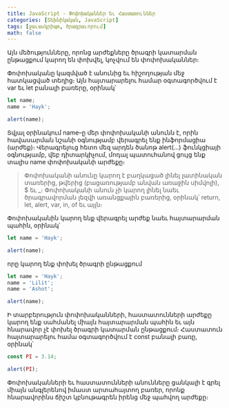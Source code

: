 ```yaml
---
title: JavaScript - Փոփոխականներ եւ Հաստատուններ
categories: [Տեխնիկական, JavaScript]
tags: [ջաւասկրիպտ, ծրագրաւորում]
math: false
---
```


Այն մեծությունները, որոնց արժեքները ծրագրի կատարման ընթացքում կարող են փոխվել, կոչվում են փոփոխականներ։

Փոփոխականը կազմված է անունից եւ հիշողության մեջ հատկացված տեղից։ Այն հայտարարելու համար օգտագործվում է var եւ let բանալի բառերը, օրինակ՝

```js
let name;
name = 'Hayk';

alert(name);
```

Տվյալ օրինակում name–ը մեր փոփոխականի անունն է, որին հավասարման նշանի օգնությամբ վերագրել ենք ինֆորմացիա (արժեք)։ Վերագրելուց հետո մեզ արդեն ծանոթ alert(...) ֆունկցիայի օգնությամբ, վեբ դիտարկիչում, մոդալ պատուհանով ցույց ենք տալիս name փոփոխականի արժեքը։

> Փոփոխականի անունը կարող է բաղկացած լինել լատինական տառերից, թվերից (բացառությամբ անվան առաջին սիմվոլի), \$ եւ \_։ Փոփոխականի անուն չի կարող լինել նաեւ ծրագրավորման լեզվի առանցքային բառերից, օրինակ՝ return, let, alert, var, in, of եւ այլն։

Փոփոխականին կարող ենք վերագրել արժեք նաեւ հայտարարման պահին, օրինակ՝

```js
let name = 'Hayk';

alert(name);
```

որը կարող ենք փոխել ծրագրի ընթացքում

```js
let name = 'Hayk';
name = 'Lilit';
name = 'Ashot';

alert(name);
```

Ի տարբերություն փոփոխականների, հաստատունների արժեքը կարող ենք սահմանել միայն հայտարարման պահին եւ այն հնարավոր չէ փոխել ծրագրի կատարման ընթացքում։ Հաստատուն հայտարարելու համա օգտագործվում է const բանալի բառը, օրինակ՝

```js
const PI = 3.14;

alert(PI);
```

Փոփոխականների եւ հաստատունների անունները ցանկալի է գրել միայն անգլերենով իմաստ արտահայտող բառեր, որոնք հնարավորինս ճիշտ կբնութագրեն իրենց մեջ պահվող արժեքը։
